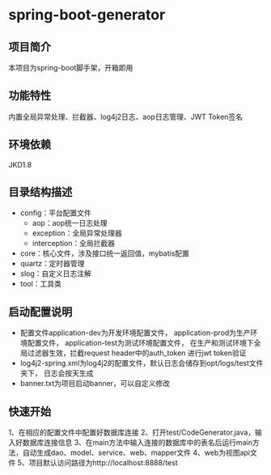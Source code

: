 # spring-boot-generator

## 项目简介
本项目为spring-boot脚手架，开箱即用

## 功能特性
内置全局异常处理、拦截器、log4j2日志、aop日志管理、JWT Token签名

## 环境依赖
JKD1.8

## 目录结构描述
* config：平台配置文件
    * aop：aop统一日志处理
    * exception：全局异常处理器
    * interception：全局拦截器
* core：核心文件，涉及接口统一返回值，mybatis配置
* quartz：定时器管理
* slog：自定义日志注解
* tool：工具类

## 启动配置说明
* 配置文件application-dev为开发环境配置文件，
application-prod为生产环境配置文件，
application-test为测试环境配置文件，
在生产和测试环境下全局过滤器生效，拦截request header中的auth_token
进行jwt token验证
* log4j2-spring.xml为log4j2的配置文件，默认日志会储存到opt/logs/test文件夹下，
日志会按天生成
* banner.txt为项目启动banner，可以自定义修改

## 快速开始
1、在相应的配置文件中配置好数据库连接
2、打开test/CodeGenerator.java，输入好数据库连接信息
3、在main方法中输入连接的数据库中的表名后运行main方法，自动生成dao、model、service、web、mapper文件
4、web为视图api文件
5、项目默认访问路径为http://localhost:8888/test
